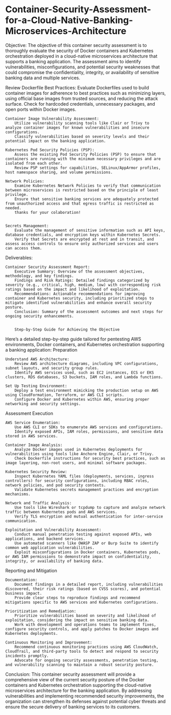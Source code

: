 # Container-Security-Assessment-for-a-Cloud-Native-Banking-Microservices-Architecture
Objective:
The objective of this container security assessment is to thoroughly evaluate the security of Docker containers and Kubernetes orchestration deployed in a cloud-native microservices architecture that supports a banking application. The assessment aims to identify vulnerabilities, misconfigurations, and potential security weaknesses that could compromise the confidentiality, integrity, or availability of sensitive banking data and multiple services.


  Review Dockerfile Best Practices:
        Evaluate Dockerfiles used to build container images for adherence to best practices such as minimizing layers, using official base images from trusted sources, and reducing the attack surface.
        Check for hardcoded credentials, unnecessary packages, and open ports within Docker images.

    Container Image Vulnerability Assessment:
        Utilize vulnerability scanning tools like Clair or Trivy to analyze container images for known vulnerabilities and insecure configurations.
        Classify vulnerabilities based on severity levels and their potential impact on the banking application.

    Kubernetes Pod Security Policies (PSP):
        Assess the existing Pod Security Policies (PSP) to ensure that containers are running with the minimum necessary privileges and are isolated from each other.
        Review PSP settings for capabilities, SELinux/AppArmor profiles, host namespace sharing, and volume permissions.

    Network Policies:
        Examine Kubernetes Network Policies to verify that communication between microservices is restricted based on the principle of least privilege.
        Ensure that sensitive banking services are adequately protected from unauthorized access and that egress traffic is restricted as needed.
        thanks for your colaboration!
        

    Secrets Management:
        Evaluate the management of sensitive information such as API keys, database credentials, and encryption keys within Kubernetes Secrets.
        Verify that Secrets are encrypted at rest and in transit, and assess access controls to ensure only authorized services and users can access them.

Deliverables:

    Container Security Assessment Report:
        Executive Summary: Overview of the assessment objectives, methodology, and key findings.
        Findings and Risk Ratings: Detailed findings categorized by severity (e.g., critical, high, medium, low) with corresponding risk ratings based on the impact and likelihood of exploitation.
        Recommendations: Actionable recommendations for improving container and Kubernetes security, including prioritized steps to mitigate identified vulnerabilities and enhance overall security posture.
        Conclusion: Summary of the assessment outcomes and next steps for ongoing security enhancements.


        Step-by-Step Guide for Achieving the Objective

Here’s a detailed step-by-step guide tailored for pentesting AWS environments, Docker containers, and Kubernetes orchestration supporting a banking application:
Preparation

    Understand AWS Architecture:
        Review AWS architecture diagrams, including VPC configurations, subnet layouts, and security group rules.
        Identify AWS services used, such as EC2 instances, ECS or EKS clusters, RDS databases, S3 buckets, IAM roles, and Lambda functions.

    Set Up Testing Environment:
        Deploy a test environment mimicking the production setup on AWS using CloudFormation, Terraform, or AWS CLI scripts.
        Configure Docker and Kubernetes within AWS, ensuring proper networking and security settings.

Assessment Execution

    AWS Service Enumeration:
        Use AWS CLI or SDKs to enumerate AWS services and configurations.
        Identify exposed APIs, IAM roles, permissions, and sensitive data stored in AWS services.

    Container Image Analysis:
        Analyze Docker images used in Kubernetes deployments for vulnerabilities using tools like Anchore Engine, Clair, or Trivy.
        Check Dockerfile instructions for security best practices, such as image layering, non-root users, and minimal software packages.

    Kubernetes Security Review:
        Inspect Kubernetes YAML files (deployments, services, ingress controllers) for security configurations, including RBAC roles, network policies, and pod security contexts.
        Validate Kubernetes secrets management practices and encryption mechanisms.

    Network and Traffic Analysis:
        Use tools like Wireshark or tcpdump to capture and analyze network traffic between Kubernetes pods and AWS services.
        Verify TLS encryption and mutual authentication for inter-service communication.

    Exploitation and Vulnerability Assessment:
        Conduct manual penetration testing against exposed APIs, web applications, and backend services.
        Use automated scanners like OWASP ZAP or Burp Suite to identify common web application vulnerabilities.
        Exploit misconfigurations in Docker containers, Kubernetes pods, or AWS IAM permissions to demonstrate impact on confidentiality, integrity, or availability of banking data.

Reporting and Mitigation

    Documentation:
        Document findings in a detailed report, including vulnerabilities discovered, their risk ratings (based on CVSS scores), and potential business impact.
        Provide clear steps to reproduce findings and recommend mitigations specific to AWS services and Kubernetes configurations.

    Prioritization and Remediation:
        Prioritize vulnerabilities based on severity and likelihood of exploitation, considering the impact on sensitive banking data.
        Work with development and operations teams to implement fixes, configure security controls, and apply patches to Docker images and Kubernetes deployments.

    Continuous Monitoring and Improvement:
        Recommend continuous monitoring practices using AWS CloudWatch, CloudTrail, and third-party tools to detect and respond to security incidents promptly.
        Advocate for ongoing security assessments, penetration testing, and vulnerability scanning to maintain a robust security posture.

Conclusion:
This container security assessment will provide a comprehensive view of the current security posture of the Docker containers and Kubernetes orchestration supporting the cloud-native microservices architecture for the banking application. By addressing vulnerabilities and implementing recommended security improvements, the organization can strengthen its defenses against potential cyber threats and ensure the secure delivery of banking services to its customers.
